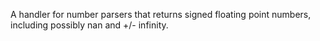 
A handler for number parsers  that returns signed floating point numbers, including possibly nan and +/- infinity.
